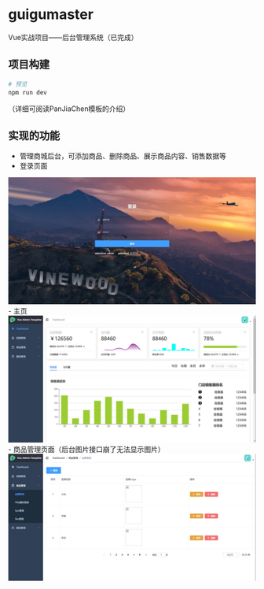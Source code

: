 # guigumaster

Vue实战项目——后台管理系统（已完成）

## 项目构建

```bash
# 预览
npm run dev
```
（详细可阅读PanJiaChen模板的介绍）

## 实现的功能
- 管理商城后台，可添加商品、删除商品、展示商品内容、销售数据等
- 登录页面
<img src="./pics/login.jpg">
- 主页
<img src="./pics/homePage.jpg">
- 商品管理页面（后台图片接口崩了无法显示图片）
<img src="./pics/manage.jpg">
